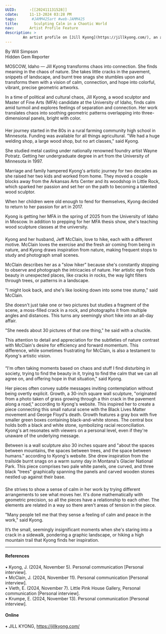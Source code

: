 ```yaml
---
UUID:      ›[[202411131528]] 
cdate:     11-13-2024 03:28 PM
tags:       #JAMM425art #web-JAMM425 
title:       Sculpting Calm in a Chaotic World
nav:       Artist Profile Feature
description: >
        An artist profile on [Jill Kyong](https://jillkyong.com/), an abstract wood sculpturist.
---
```

By Will Simpson  
Hidden Gem Reporter

MOSCOW, Idaho — Jill Kyong transforms chaos into connection. She finds meaning in the chaos of nature. She takes little cracks in the pavement, snippets of landscape, and burnt tree snags she stumbles upon and transforms them with a vision of calm, connection, and hope into colorful, vibrant, precise geometric artworks. 

In a time of political and cultural chaos, Jill Kyong, a wood sculptor and Master of Fine Arts (MFA) candidate at the University of Idaho, finds calm amid turmoil and explores feelings of separation and connection. Her work translates chaos into soothing geometric patterns overlapping into three-dimensional panels, bright with color. 

###

Her journey started in the 80s in a rural farming community high school in Minnesota. Funding was available for all things agricultural. "We had a huge welding shop, a large wood shop, but no art classes," said Kyong.

 She studied metal casting under nationally renowned foundry artist Wayne Potratz. Getting her undergraduate degree in art from the University of Minnesota in 1997. 
 
Marriage and family hampered Kyong's artistic journey for two decades as she raised her two kids and worked from home. They moved a couple blocks away from the Arkansas Arts Center and its woodshop in Little Rock, which sparked her passion and set her on the path to becoming a talented wood sculptor.

When her children were old enough to fend for themselves, Kyong decided to return to her passion for art in 2017. 

Kyong is getting her MFA in the spring of 2025 from the University of Idaho in Moscow. In addition to prepping for her MFA thesis show, she's teaching wood sculpture classes at the university.

###

Kyong and her husband, Jeff McClain, love to hike, each with a different motive. McClain loves the exercise and the fresh air coming from being in nature, and Kyong draws inspiration from nature, making frequent stops to study and photograph small scenes. 

McClain describes her as a "slow hiker" because she's constantly stopping to observe and photograph the intricacies of nature. Her artistic eye finds beauty in unexpected places, like cracks in rocks, the way light filters through trees, or patterns in a landscape. 

"I might look back, and she's like looking down into some tree stump," said McClain.

She doesn't just take one or two pictures but studies a fragment of the scene, a moss-filled crack in a rock, and photographs it from multiple angles and distances. This turns any seemingly short hike into an all-day affair. 

"She needs about 30 pictures of that one thing," he said with a chuckle.

This attention to detail and appreciation for the subtleties of nature contrast with McClain's desire for efficiency and forward momentum. This difference, while sometimes frustrating for McClain, is also a testament to Kyong's artistic vision.

###

“I'm often taking moments based on chaos and stuff I find disturbing in society, trying to find the beauty in it, trying to find the calm that we can all agree on, and offering hope in that situation," said Kyong.

Her pieces often convey subtle messages inviting contemplation without being overtly explicit. Growth, a 30-inch square wall sculpture, "originated from a photo taken of grass growing through a thin crack in the pavement along a road," according to Kyong's website. This inspired her to create a piece connecting this small natural scene with the Black Lives Matter movement and George Floyd's death. Growth features a gray box with five smaller green boxes containing black-and-white stones. The central box holds both a black and white stone, symbolizing racial reconciliation. Kyong's art resonates with viewers on a personal level, even if they're unaware of the underlying message.

Between is a wall sculpture also 30 inches square and "about the spaces between mountains, the spaces between trees, and the space between humans." according to Kyong's website. She drew inspiration from the trailside burnt snags on a warm sunny day in Montana's Glacier National Park. This piece comprises two pale white panels, one curved, and three black "trees" graphically spanning the panels and carved wooden stones nestled up against their base.

###

She strives to show a sense of calm in her work by trying different arrangements to see what moves her. It's done mathematically with geometric precision, so all the pieces have a relationship to each other. The elements are related in a way so there aren't areas of tension in the piece. 

"Many people tell me that they sense a feeling of calm and peace in the work," said Kyong.

 It’s the small, seemingly insignificant moments when she's staring into a crack in a sidewalk, pondering a graphic landscape, or hiking a high mountain trail that Kyong finds her inspiration.

----------------------------------

#### References  
•	Kyong, J. (2024, November 5). Personal communication [Personal interview].  
•	McClain, J. (2024, November 11). Personal communication [Personal interview].  
•	Vieth, E. (2024, November 7). Little Pink House Gallery, Personal communication [Personal interview].  
•	Krumpe, E. (2024, November 13). Personal communication [Personal interview].  
#### Online  
•	JILL KYONG, https://jillkyong.com/  
  

